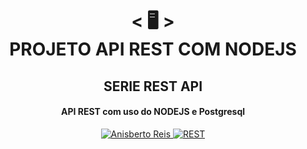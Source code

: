 <h1 align="center">
    < 🖥️ > <br>
PROJETO API REST COM NODEJS
</h1>
    <h2 align="center">
    SERIE REST API
    </h2>
<h4 align="center">
API REST com uso do NODEJS e Postgresql
</h4>
<p align="center">
  <a href="https://github.com/anisberto">
    <img alt="Anisberto Reis" src="https://img.shields.io/badge/Anisberto Reis-DEV-blue">
  </a>
    <a href="https://www.youtube.com/watch?v=Eb9I8KNhYdU&list=RDCMUCkqOofjb7nl6V8vXrIbGtiQ&index=1">
    <img alt="REST" src="https://img.shields.io/badge/REST-BRANAS-RED">
  </a>
</p>
<br>
